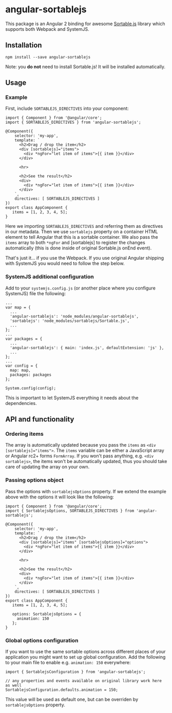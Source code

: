 # angular-sortablejs

This package is an Angular 2 binding for awesome [Sortable.js](https://github.com/RubaXa/Sortable) library which supports both Webpack and SystemJS.

## Installation

    npm install --save angular-sortablejs

Note: you **do not** need to install Sortable.js! It will be installed automatically.

## Usage

### Example

First, include `SORTABLEJS_DIRECTIVES` into your component:

    import { Component } from '@angular/core';
    import { SORTABLEJS_DIRECTIVES } from 'angular-sortablejs';

    @Component({
        selector: 'my-app',
        template: `
          <h2>Drag / drop the item</h2>
          <div [sortablejs]="items">
            <div *ngFor="let item of items">{{ item }}</div>
          </div>

          <hr>

          <h2>See the result</h2>
          <div>
            <div *ngFor="let item of items">{{ item }}</div>
          </div>
        `,
        directives: [ SORTABLEJS_DIRECTIVES ]
    })
    export class AppComponent {
       items = [1, 2, 3, 4, 5];
    }

Here we importing `SORTABLEJS_DIRECTIVES` and referring them as directives in our metadata. Then we use `sortablejs` property on a container HTML element to tell Angular that this is a sortable container. We also pass the `items` array to both `*ngFor` and [sortablejs] to register the changes automatically (this is done inside of original Sortable.js onEnd event).

That's just it... if you use the Webpack. If you use original Angular shipping with SystemJS you would need to follow the step below.

### SystemJS additional configuration

Add to your `systemjs.config.js` (or another place where you configure SystemJS) file the following:

    ...
    var map = {
      ...
      'angular-sortablejs': 'node_modules/angular-sortablejs',
      'sortablejs': 'node_modules/sortablejs/Sortable.js',
      ...    
    };
    ...
    var packages = {
      ...
      'angular-sortablejs': { main: 'index.js', defaultExtension: 'js' },
      ...
    };
    ...
    var config = {
      map: map,
      packages: packages
    };

    System.config(config);

This is important to let SystemJS everything it needs about the dependencies.

## API and functionality

### Ordering items

The array is automatically updated because you pass the `items` as `<div [sortablejs]="items">`. The `items` variable can be either a JavaScript array or Angular rc2+ forms `FormArray`. If you won't pass anything, e.g. `<div sortablejs>`, the items won't be automatically updated, thus you should take care of updating the array on your own.

### Passing options object

Pass the options with `sortablejsOptions` property. If we extend the example above with the options it will look like the following:

    import { Component } from '@angular/core';
    import { SortablejsOptions, SORTABLEJS_DIRECTIVES } from 'angular-sortablejs';

    @Component({
        selector: 'my-app',
        template: `
          <h2>Drag / drop the item</h2>
          <div [sortablejs]="items" [sortablejsOptions]="options">
            <div *ngFor="let item of items">{{ item }}</div>
          </div>

          <hr>

          <h2>See the result</h2>
          <div>
            <div *ngFor="let item of items">{{ item }}</div>
          </div>
        `,
        directives: [ SORTABLEJS_DIRECTIVES ]
    })
    export class AppComponent {
       items = [1, 2, 3, 4, 5];

       options: SortablejsOptions = {
         animation: 150
       };
    }

### Global options configuration

If you want to use the same sortable options across different places of your application you might want to set up global configuration. Add the following to your main file to enable e.g. `animation: 150` everywhere:

    import { SortablejsConfiguration } from 'angular-sortablejs';

    // any properties and events available on original library work here as well
    SortablejsConfiguration.defaults.animation = 150;

This value will be used as default one, but can be overriden by `sortablejsOptions` property.
